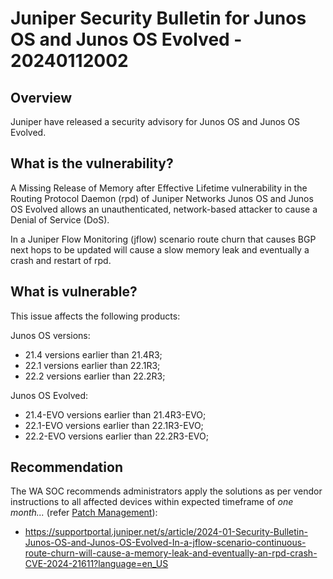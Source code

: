 # Juniper Security Bulletin for Junos OS and Junos OS Evolved - 20240112002

## Overview

Juniper have released a security advisory for Junos OS and Junos OS Evolved. 


## What is the vulnerability?

A Missing Release of Memory after Effective Lifetime vulnerability in the Routing Protocol Daemon (rpd) of Juniper Networks Junos OS and Junos OS Evolved allows an unauthenticated, network-based attacker to cause a Denial of Service (DoS).

In a Juniper Flow Monitoring (jflow) scenario route churn that causes BGP next hops to be updated will cause a slow memory leak and eventually a crash and restart of rpd.


## What is vulnerable?

This issue affects the following products:

Junos OS versions:

- 21.4 versions earlier than 21.4R3;
- 22.1 versions earlier than 22.1R3;
- 22.2 versions earlier than 22.2R3;

Junos OS Evolved:

- 21.4-EVO versions earlier than 21.4R3-EVO;
- 22.1-EVO versions earlier than 22.1R3-EVO;
- 22.2-EVO versions earlier than 22.2R3-EVO;


## Recommendation

The WA SOC recommends administrators apply the solutions as per vendor instructions to all affected devices within expected timeframe of *one month...* (refer [Patch Management](../guidelines/patch-management.md)):

- <https://supportportal.juniper.net/s/article/2024-01-Security-Bulletin-Junos-OS-and-Junos-OS-Evolved-In-a-jflow-scenario-continuous-route-churn-will-cause-a-memory-leak-and-eventually-an-rpd-crash-CVE-2024-21611?language=en_US>